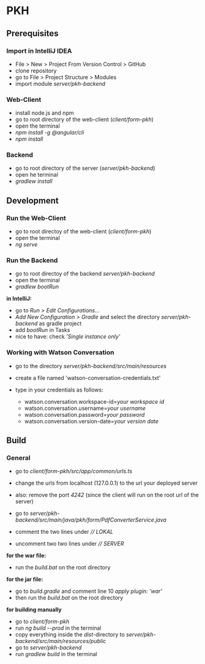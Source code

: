 # PKH

## Prerequisites

### Import in IntelliJ IDEA

-  File > New > Project From Version Control > GitHub
-  clone repository
-  go to File > Project Structure > Modules
-  import module *server/pkh-backend*

### Web-Client

-  install node.js and npm
-  go to root directory of the web-client (*client/form-pkh*)
-  open the terminal
-  *npm install -g @angular/cli*
-  *npm install*

### Backend 

-  go to root directory of the server (*server/pkh-backend*)
-  open he terminal 
-  *gradlew install*

## Development

### Run the Web-Client

-  go to root directoy of the web-client (*client/form-pkh*)
-  open the terminal
-  *ng serve*

### Run the Backend

-  go to root directoy of the backend *server/pkh-backend*
-  open the terminal
-  *gradlew bootRun*

**in IntelliJ:**
-  go to *Run > Edit Configurations...*
-  *Add New Configuration > Gradle* and select the directory *server/pkh-backend* as gradle project
-  add *bootRun* in Tasks
-  nice to have: check *'Single instance only'*


### Working with Watson Conversation

-  go to the directory *server/pkh-backend/src/main/resources*
-  create a file named 'watson-conversation-credentials.txt'
-  type in your credentials as follows:

   -  watson.conversation.workspace-id=*your workspace id*
   -  watson.conversation.username=*your username*
   -  watson.conversation.password=*your password*
   -  watson.conversation.version-date=*your version date*


## Build
### General
-  go to *client/form-pkh/src/app/common/urls.ts*
-  change the urls from localhost (127.0.0.1) to the url your deployed server
-  also: remove the port *4242* (since the client will run on the root url of the server)

-  go to *server/pkh-backend/src/main/java/pkh/form/PdfConverterService.java*
-  comment the two lines under *// LOKAL*
-  uncomment two two lines under *// SERVER*

**for the war file:**
-  run the *build.bat* on the root directory

**for the jar file:**
-  go to *build.gradle* and comment line 10 *apply plugin: 'war'*
-  then run the *build.bat* on the root directory

**for building manually**
-  go to *client/form-pkh*
-  run *ng build --prod* in the terminal
-  copy everything inside the *dist*-directory to *server/pkh-backend/src/main/resources/public*
-  go to *server/pkh-backend*
-  run *gradlew build* in the terminal
